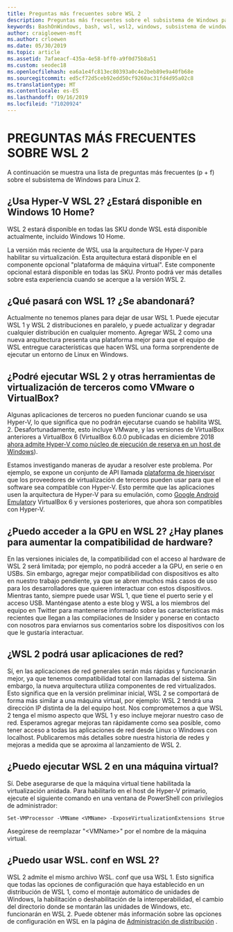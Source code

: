 ```yaml
---
title: Preguntas más frecuentes sobre WSL 2
description: Preguntas más frecuentes sobre el subsistema de Windows para Linux 2
keywords: BashOnWindows, bash, wsl, wsl2, windows, subsistema de windows para linux, subsistemawindows, ubuntu, debian, suse, windows 10, instalación
author: craigloewen-msft
ms.author: crloewen
ms.date: 05/30/2019
ms.topic: article
ms.assetid: 7afaeacf-435a-4e58-bff0-a9f0d75b8a51
ms.custom: seodec18
ms.openlocfilehash: ea6a1e4fc813ec80393a0c4e2beb89e9a40fb68e
ms.sourcegitcommit: ed5cf72d5ceb92edd50cf9260ac31fd4d95a02c8
ms.translationtype: MT
ms.contentlocale: es-ES
ms.lasthandoff: 09/16/2019
ms.locfileid: "71020924"
---
```

# <a name="wsl-2-faq"></a>PREGUNTAS MÁS FRECUENTES SOBRE WSL 2

A continuación se muestra una lista de preguntas más frecuentes (p + f) sobre el subsistema de Windows para Linux 2.

## <a name="does-wsl-2-use-hyper-v-will-it-be-available-on-windows-10-home"></a>¿Usa Hyper-V WSL 2? ¿Estará disponible en Windows 10 Home?

WSL 2 estará disponible en todas las SKU donde WSL está disponible actualmente, incluido Windows 10 Home.

La versión más reciente de WSL usa la arquitectura de Hyper-V para habilitar su virtualización. Esta arquitectura estará disponible en el componente opcional "plataforma de máquina virtual". Este componente opcional estará disponible en todas las SKU. Pronto podrá ver más detalles sobre esta experiencia cuando se acerque a la versión WSL 2.

## <a name="what-will-happen-to-wsl-1-will-it-be-abandoned"></a>¿Qué pasará con WSL 1? ¿Se abandonará?

Actualmente no tenemos planes para dejar de usar WSL 1. Puede ejecutar WSL 1 y WSL 2 distribuciones en paralelo, y puede actualizar y degradar cualquier distribución en cualquier momento. Agregar WSL 2 como una nueva arquitectura presenta una plataforma mejor para que el equipo de WSL entregue características que hacen WSL una forma sorprendente de ejecutar un entorno de Linux en Windows.

## <a name="will-i-be-able-to-run-wsl-2-and-other-3rd-party-virtualization-tools-such-as-vmware-or-virtualbox"></a>¿Podré ejecutar WSL 2 y otras herramientas de virtualización de terceros como VMware o VirtualBox?

Algunas aplicaciones de terceros no pueden funcionar cuando se usa Hyper-V, lo que significa que no podrán ejecutarse cuando se habilita WSL 2. Desafortunadamente, esto incluye VMware, y las versiones de VirtualBox anteriores a VirtualBox 6 (VirtualBox 6.0.0 publicadas en diciembre 2018 [ahora admite Hyper-V como núcleo de ejecución de reserva en un host de Windows][1]).

Estamos investigando maneras de ayudar a resolver este problema. Por ejemplo, se expone un conjunto de API llamada [plataforma de hipervisor][2] que los proveedores de virtualización de terceros pueden usar para que el software sea compatible con Hyper-V. Esto permite que las aplicaciones usen la arquitectura de Hyper-V para su emulación, como [Google Android Emulator][3]y VirtualBox 6 y versiones posteriores, que ahora son compatibles con Hyper-V.

## <a name="can-i-access-the-gpu-in-wsl-2-are-there-plans-to-increase-hardware-support"></a>¿Puedo acceder a la GPU en WSL 2? ¿Hay planes para aumentar la compatibilidad de hardware?

En las versiones iniciales de, la compatibilidad con el acceso al hardware de WSL 2 será limitada; por ejemplo, no podrá acceder a la GPU, en serie o en USBs. Sin embargo, agregar mejor compatibilidad con dispositivos es alto en nuestro trabajo pendiente, ya que se abren muchos más casos de uso para los desarrolladores que quieren interactuar con estos dispositivos. Mientras tanto, siempre puede usar WSL 1, que tiene el puerto serie y el acceso USB. Manténgase atento a este blog y WSL a los miembros del equipo en Twitter para mantenerse informado sobre las características más recientes que llegan a las compilaciones de Insider y ponerse en contacto con nosotros para enviarnos sus comentarios sobre los dispositivos con los que le gustaría interactuar.

## <a name="will-wsl-2-be-able-to-use-networking-applications"></a>¿WSL 2 podrá usar aplicaciones de red?

Sí, en las aplicaciones de red generales serán más rápidas y funcionarán mejor, ya que tenemos compatibilidad total con llamadas del sistema. Sin embargo, la nueva arquitectura utiliza componentes de red virtualizados. Esto significa que en la versión preliminar inicial, WSL 2 se comportará de forma más similar a una máquina virtual, por ejemplo: WSL 2 tendrá una dirección IP distinta de la del equipo host. Nos comprometemos a que WSL 2 tenga el mismo aspecto que WSL 1 y eso incluye mejorar nuestro caso de red. Esperamos agregar mejoras tan rápidamente como sea posible, como tener acceso a todas las aplicaciones de red desde Linux o Windows con localhost. Publicaremos más detalles sobre nuestra historia de redes y mejoras a medida que se aproxima al lanzamiento de WSL 2.

## <a name="can-i-run-wsl-2-in-a-virtual-machine"></a>¿Puedo ejecutar WSL 2 en una máquina virtual?

Sí. Debe asegurarse de que la máquina virtual tiene habilitada la virtualización anidada. Para habilitarlo en el host de Hyper-V primario, ejecute el siguiente comando en una ventana de PowerShell con privilegios de administrador:

`Set-VMProcessor -VMName <VMName> -ExposeVirtualizationExtensions $true`

Asegúrese de reemplazar "&lt;VMName&gt;" por el nombre de la máquina virtual.

## <a name="can-i-use-wslconf-in-wsl-2"></a>¿Puedo usar WSL. conf en WSL 2?

WSL 2 admite el mismo archivo WSL. conf que usa WSL 1. Esto significa que todas las opciones de configuración que haya establecido en un distribución de WSL 1, como el montaje automático de unidades de Windows, la habilitación o deshabilitación de la interoperabilidad, el cambio del directorio donde se montarán las unidades de Windows, etc. funcionarán en WSL 2. Puede obtener más información sobre las opciones de configuración en WSL en la página de [Administración de distribución](./wsl-config.md) . 

 [1]: https://www.virtualbox.org/wiki/Changelog-6.0
 [2]: https://docs.microsoft.com/en-us/virtualization/api/
 [3]: https://devblogs.microsoft.com/visualstudio/hyper-v-android-emulator-support/
